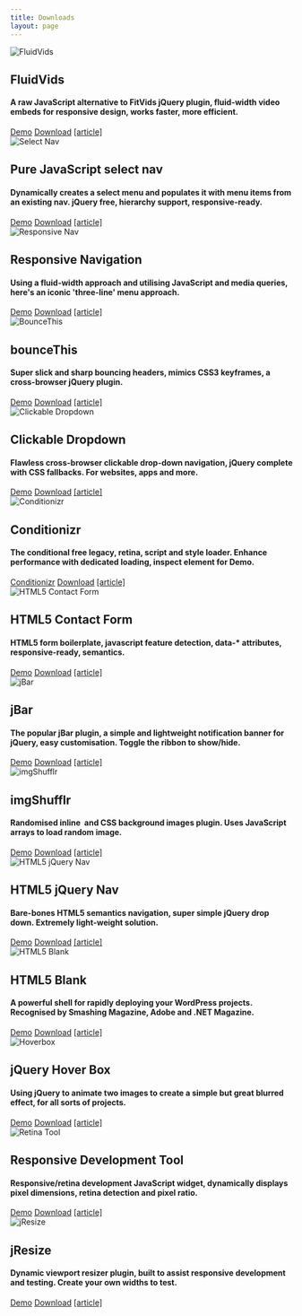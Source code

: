 ```yaml
---
title: Downloads
layout: page
---
```


<div class="download-item">
	<img src="/img/downloads/fluidvids.jpg" alt="FluidVids">
	<div class="download-details">
		<h2>FluidVids</h2>
		<h4>A raw JavaScript alternative to FitVids jQuery plugin, fluid-width video embeds for responsive design, works faster, more efficient.</h4>
		<a href="//toddmotto.com/labs/fluidvids" onclick="_gaq.push(['_trackEvent', 'Click', 'Demo FluidVids, 'FluidVids Demo']);">Demo</a>
		<a href="//toddmotto.com/labs/fluidvids/fluidvids.zip" onclick="_gaq.push(['_trackEvent', 'Click', 'Download FluidVids, 'FluidVids Download']);">Download</a>
		<a href="//toddmotto.com/fluid-and-responsive-youtube-and-vimeo-videos-with-fluidvids-js">[article]</a>
	</div>
</div>
<div class="download-item">
	<img src="/img/downloads/select-nav-js.jpg" alt="Select Nav">
	<div class="download-details">
		<h2>Pure JavaScript select nav</h2>
		<h4>Dynamically creates a select menu and populates it with menu items from an existing nav. jQuery free, hierarchy support, responsive-ready.</h4>
		<a href="//toddmotto.com/labs/selectnav" onclick="_gaq.push(['_trackEvent', 'Click', 'Demo Select Nav', 'Select Nav Demo']);" target="_blank">Demo</a>
		<a href="//toddmotto.com/labs/selectnav/selectnav.zip" onclick="_gaq.push(['_trackEvent', 'Click', 'Download Select Nav', 'Select Nav Download']);">Download</a>
		<a href="//toddmotto.com/creating-a-responsive-dynamic-mobile-navigation-from-pure-javascript">[article]</a>
	</div>
</div>
<div class="download-item">
	<img src="/img/downloads/responsive-nav.jpg" alt="Responsive Nav">
	<div class="download-details">
		<h2>Responsive Navigation</h2>
		<h4>Using a fluid-width approach and utilising JavaScript and media queries, here's an iconic 'three-line' menu approach.</h4>
		<a href="//toddmotto.com/labs/responsive-nav" onclick="_gaq.push(['_trackEvent', 'Click', 'Demo Responsive Nav', 'Responsive Nav Demo']);" target="_blank">Demo</a>
		<a href="//toddmotto.com/labs/responsive-nav/responsive-nav.zip" onclick="_gaq.push(['_trackEvent', 'Click', 'Download Responsive Nav', 'Responsive Nav Download']);">Download</a>
		<a href="//toddmotto.com/building-an-html5-responsive-menu-with-media-queries-javascript">[article]</a>
	</div>
</div>
<div class="download-item">
	<img src="/img/downloads/bounce-this.jpg" alt="BounceThis">
	<div class="download-details">
		<h2>bounceThis</h2>
		<h4>Super slick and sharp bouncing headers, mimics CSS3 keyframes, a cross-browser jQuery plugin.</h4>
		<a href="//toddmotto.com/labs/bouncethis/" onclick="_gaq.push(['_trackEvent', 'Click', 'Demo bounceThis', 'bounceThis Demo']);">Demo</a>
		<a href="//toddmotto.com/labs/bouncethis/bouncethis.zip" onclick="_gaq.push(['_trackEvent', 'Click', 'Download bounceThis', 'bounceThis Download']);">Download</a>
		<a href="//toddmotto.com/bouncethis-plugin-mimics-css3-keyframes-bouncing-header-animations">[article]</a>
	</div>
</div>
<div class="download-item">
	<img src="/img/downloads/clickable-dropdown.jpg" alt="Clickable Dropdown">
	<div class="download-details">
		<h2>Clickable Dropdown</h2>
		<h4>Flawless cross-browser clickable drop-down navigation, jQuery complete with CSS fallbacks. For websites, apps and more.</h4>
		<a href="//toddmotto.com/labs/clickable-dropdown/" onclick="_gaq.push(['_trackEvent', 'Click', 'Clickable Dropdown Demo', 'Clickable Dropdown Demo Button']);">Demo</a>
		<a href="//toddmotto.com/labs/clickable-dropdown/clickable-dropdown.zip" onclick="_gaq.push(['_trackEvent', 'Click', 'Clickable Dropdown Download', 'Clickable Dropdown Download Button']);">Download</a>
		<a href="//toddmotto.com/flawless-clickable-drop-down-navigation">[article]</a>
	</div>
</div>
<div class="download-item">
	<img src="/img/downloads/conditionizr.jpg" alt="Conditionizr">
	<div class="download-details">
		<h2>Conditionizr</h2>
		<h4>The conditional free legacy, retina, script and style loader. Enhance performance with dedicated loading, inspect element for Demo.</h4>
		<a href="//conditionizr.com" onclick="_gaq.push(['_trackEvent', 'Click', 'conditionizr.com', 'conditionizr.com']);">Conditionizr</a>
		<a href="//github.com/conditionizr/conditionizr/archive/master.zip" onclick="_gaq.push(['_trackEvent', 'Click', 'Download Conditionizr', 'Conditionizr Download']);">Download</a>
		<a href="//toddmotto.com/meet-conditionizr-the-conditional-free-legacy-retina-script-and-style-loader">[article]</a>
	</div>
</div>
<div class="download-item">
	<img src="/img/downloads/html5-contact.jpg" alt="HTML5 Contact Form">
	<div class="download-details">
		<h2>HTML5 Contact Form</h2>
		<h4>HTML5 form boilerplate, javascript feature detection, data-* attributes, responsive-ready, semantics.</h4>
		<a href="//toddmotto.com/labs/html5-contact-form" onclick="_gaq.push(['_trackEvent', 'Click', 'Demo HTML5 Contact Form, 'HTML5 Contact Form Demo']);">Demo</a>
		<a href="//toddmotto.com/labs/html5-contact-form/html5-contact-form.zip" onclick="_gaq.push(['_trackEvent', 'Click', 'Download HTML5 Contact Form, 'HTML5 Contact Form Download']);">Download</a>
		<a href="//toddmotto.com/creating-an-html5-responsive-ready-contact-form-with-custom-javascript-feature-detection">[article]</a>
	</div>
</div>
<div class="download-item">
	<img src="/img/downloads/jbar.jpg" alt="jBar">
	<div class="download-details">
		<h2>jBar</h2>
		<h4>The popular jBar plugin, a simple and lightweight notification banner for jQuery, easy customisation. Toggle the ribbon to show/hide.</h4>
		<a href="//toddmotto.com/labs/jbar/" onclick="_gaq.push(['_trackEvent', 'Click', 'Demo bounceThis', 'bounceThis Demo']);">Demo</a>
		<a href="//toddmotto.com/labs/jbar/jbar.zip" onclick="_gaq.push(['_trackEvent', 'Click', 'Download bounceThis', 'bounceThis Download']);">Download</a>
		<a href="//toddmotto.com/jbar-plugin-the-jquery-call-to-action-bar">[article]</a>
	</div>
</div>
<div class="download-item">
	<img src="/img/downloads/imgshufflr.jpg" alt="imgShufflr">
	<div class="download-details">
		<h2>imgShufflr</h2>
		<h4>Randomised inline <img> and CSS background images plugin. Uses JavaScript arrays to load random image.</h4>
		<a href="//toddmotto.com/labs/imgshufflr/" onclick="_gaq.push(['_trackEvent', 'Click', 'Demo imgShufflr', 'imgShufflr Demo']);">Demo</a>
		<a href="//toddmotto.com/labs/imgshufflr/imgshufflr.zip" onclick="_gaq.push(['_trackEvent', 'Click', 'Download imgShufflr', 'imgShufflr Download']);">Download</a>
		<a href="//toddmotto.com/imgshufflr-randomised-inline-and-css-background-images-plugin">[article]</a>
	</div>
</div>
<div class="download-item">
	<img src="/img/downloads/html5nav.jpg" alt="HTML5 jQuery Nav">
	<div class="download-details">
		<h2>HTML5 jQuery Nav</h2>
		<h4>Bare-bones HTML5 semantics navigation, super simple jQuery drop down. Extremely light-weight solution.</h4>
		<a href="//toddmotto.com/labs/html5-jquery-nav/" onclick="_gaq.push(['_trackEvent', 'Click', 'HTML5 jQuery Nav Demo', 'HTML5 jQuery Nav Demo Button']);">Demo</a>
		<a href="//toddmotto.com/labs/html5-jquery-nav/html5-jquery-nav.zip" onclick="_gaq.push(['_trackEvent', 'Click', 'Download HTML5 jQuery Nav', 'HTML5 jQuery Nav Download']);">Download</a>
		<a href="//toddmotto.com/html5-and-jquery-super-simple-drop-down-nav">[article]</a>
	</div>
</div>
<div class="download-item">
	<img src="/img/downloads/html5blank.jpg" alt="HTML5 Blank">
	<div class="download-details">
		<h2>HTML5 Blank</h2>
		<h4>A powerful shell for rapidly deploying your WordPress projects. Recognised by Smashing Magazine, Adobe and .NET Magazine.</h4>
		<a href="//demo.html5blank.com" target="_blank">Demo</a>
		<a href="//github.com/toddmotto/html5blank/archive/master.zip" onclick="_gaq.push(['_trackEvent', 'Click', 'HTML5 Blank Theme Download', 'HTML5 Blank Download']);">Download</a>
		<a href="//toddmotto.com/html5-blank-rapid-wordpress-theme-development">[article]</a>
	</div>
</div>
<div class="download-item">
	<img src="/img/downloads/hoverbox.jpg" alt="Hoverbox">
	<div class="download-details">
		<h2>jQuery Hover Box</h2>
		<h4>Using jQuery to animate two images to create a simple but great blurred effect, for all sorts of projects.</h4>
		<a href="//toddmotto.com/labs/hover-box/" onclick="_gaq.push(['_trackEvent', 'Click', 'jQuery Hover Box Demo', 'jQuery Hover Demo Button']);">Demo</a>
		<a href="//toddmotto.com/labs/hover-box/hover-box.zip" onclick="_gaq.push(['_trackEvent', 'Click', 'jQuery Hover Box Download', 'jQuery Hover Box Download Button']);">Download</a>
		<a href="//toddmotto.com/create-a-simple-jquery-hover-call-to-action-box">[article]</a>
	</div>
</div>
<div class="download-item">
	<img src="/img/downloads/retina.jpg" alt="Retina Tool">
	<div class="download-details">
		<h2>Responsive Development Tool</h2>
		<h4>Responsive/retina development JavaScript widget, dynamically displays pixel dimensions, retina detection and pixel ratio.</h4>
		<a href="//toddmotto.com/labs/viewport-retina/" onclick="_gaq.push(['_trackEvent', 'Click', 'Demo ViewPort Resizer', 'ViewPort Resizer Demo']);">Demo</a>
		<a href="//toddmotto.com/labs/viewport-retina/viewport-retina.zip" onclick="_gaq.push(['_trackEvent', 'Click', 'Download ViewPort Resizer', 'ViewPort Resizer Download']);">Download</a>
		<a href="//toddmotto.com/viewport-dynamic-width-calculation-retina-and-pixel-ratio-javascript-widget">[article]</a>
	</div>
</div>
<div class="download-item">
	<img src="/img/downloads/jresize.jpg" alt="jResize">
	<div class="download-details">
		<h2>jResize</h2>
		<h4>Dynamic viewport resizer plugin, built to assist responsive development and testing. Create your own widths to test.</h4>
		<a href="//toddmotto.com/labs/jresize/" onclick="_gaq.push(['_trackEvent', 'Click', 'Demo jResize', 'jResize Demo']);">Demo</a>
		<a href="//github.com/toddmotto/jResize/archive/master.zip" onclick="_gaq.push(['_trackEvent', 'Click', 'Download jResize', 'jResize Download']);">Download</a>
		<a href="//toddmotto.com/jresize-plugin-for-one-window-responsive-development">[article]</a>
	</div>
</div>